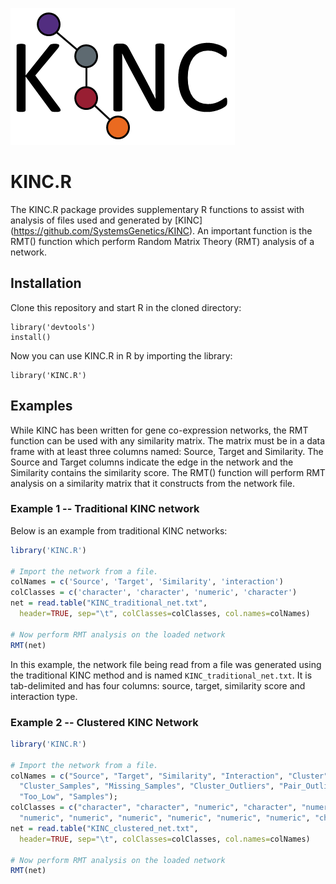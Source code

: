 ![KINC logo](KINClogo.png)

# KINC.R

The KINC.R package provides supplementary R functions to assist with analysis of files used and generated by [KINC] (https://github.com/SystemsGenetics/KINC).  An important function is the RMT() function which perform Random Matrix Theory (RMT) analysis of a network.

## Installation

Clone this repository and start R in the cloned directory:
```
library('devtools')
install()
```

Now you can use KINC.R in R by importing the library:
```
library('KINC.R')
```

## Examples

While KINC has been written for gene co-expression networks, the RMT function can be used with any similarity matrix.  The matrix must be in a data frame with at least three columns named: Source, Target and Similarity.  The Source and Target columns indicate the edge in the network and the Similarity contains the similarity score.  The RMT() function will perform RMT analysis on a similarity matrix that it constructs from the network file.

### Example 1 -- Traditional KINC network

Below is an example from traditional KINC networks:

``` R
library('KINC.R')

# Import the network from a file.
colNames = c('Source', 'Target', 'Similarity', 'interaction')
colClasses = c('character', 'character', 'numeric', 'character')
net = read.table("KINC_traditional_net.txt",
  header=TRUE, sep="\t", colClasses=colClasses, col.names=colNames)

# Now perform RMT analysis on the loaded network
RMT(net)
```

In this example, the network file being read from a file was generated using the traditional KINC method and is named `KINC_traditional_net.txt`. It is tab-delimited and has four columns: source, target, similarity score and interaction type.

### Example 2 -- Clustered KINC Network

``` R
library('KINC.R')

# Import the network from a file.
colNames = c("Source", "Target", "Similarity", "Interaction", "Cluster", "Num_Clusters",
  "Cluster_Samples", "Missing_Samples", "Cluster_Outliers", "Pair_Outliers", 
  "Too_Low", "Samples");
colClasses = c("character", "character", "numeric", "character", "numeric", 
  "numeric", "numeric", "numeric", "numeric", "numeric", "numeric", "character") 
net = read.table("KINC_clustered_net.txt", 
  header=TRUE, sep="\t", colClasses=colClasses, col.names=colNames)

# Now perform RMT analysis on the loaded network
RMT(net)
```
